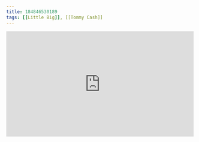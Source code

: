 ```yaml
---
title: 184846530189
tags: [[Little Big]], [[Tommy Cash]]
---
```

<iframe allow="accelerometer; autoplay; clipboard-write; encrypted-media; gyroscope; picture-in-picture" allowfullscreen="" frameborder="0" height="281" id="youtube_iframe" src="https://www.youtube.com/embed/2uTMTyqQxl4?feature=oembed&amp;enablejsapi=1&amp;origin=https://safe.txmblr.com&amp;wmode=opaque" width="500"></iframe>